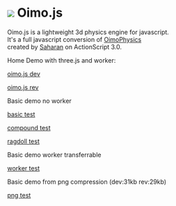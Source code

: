 <img src="http://lo-th.github.io/Oimo.js/images/logo.jpg"/>  Oimo.js 
=========

Oimo.js is a lightweight 3d physics engine for javascript.<br>
It's a full javascript conversion of [OimoPhysics](https://github.com/saharan/OimoPhysics)<br>
created by [Saharan](http://el-ement.com/blog/) on ActionScript 3.0.<br>


Home Demo with three.js and worker:

[oimo.js dev](http://lo-th.github.io/Oimo.js/index.html)

[oimo.js rev](http://lo-th.github.io/Oimo.js/index_rev.html)

Basic demo no worker

[basic test](http://lo-th.github.io/Oimo.js/test_basic.html)

[compound test](http://lo-th.github.io/Oimo.js/test_compound.html)

[ragdoll test](http://lo-th.github.io/Oimo.js/test_ragdoll.html)

Basic demo worker transferrable

[worker test](http://lo-th.github.io/Oimo.js/test_worker.html)

Basic demo from png compression (dev:31kb rev:29kb)

[png test](http://lo-th.github.io/Oimo.js/test_basic_png.html)